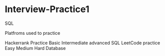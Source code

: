 # Interview-Practice1

SQL

Platfroms used to practice

Hackerrank	Practice Basic Intermediate advanced  SQL
LeetCode practice Easy Medium Hard Database
